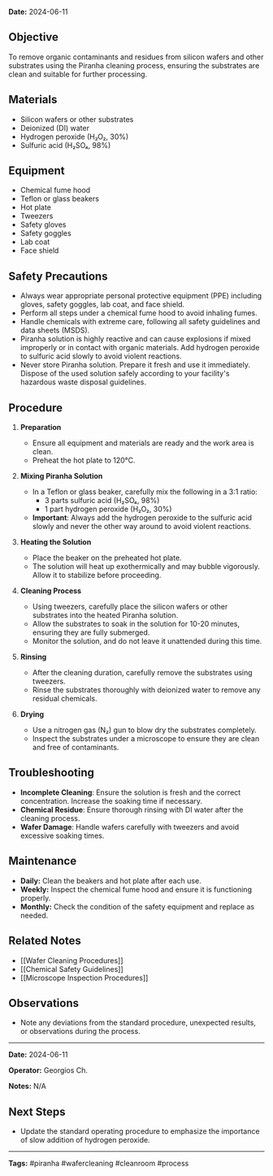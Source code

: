 
**Date:** 2024-06-11

## Objective
To remove organic contaminants and residues from silicon wafers and other substrates using the Piranha cleaning process, ensuring the substrates are clean and suitable for further processing.

## Materials
- Silicon wafers or other substrates
- Deionized (DI) water
- Hydrogen peroxide (H₂O₂, 30%)
- Sulfuric acid (H₂SO₄, 98%)

## Equipment
- Chemical fume hood
- Teflon or glass beakers
- Hot plate
- Tweezers
- Safety gloves
- Safety goggles
- Lab coat
- Face shield

## Safety Precautions
- Always wear appropriate personal protective equipment (PPE) including gloves, safety goggles, lab coat, and face shield.
- Perform all steps under a chemical fume hood to avoid inhaling fumes.
- Handle chemicals with extreme care, following all safety guidelines and data sheets (MSDS).
- Piranha solution is highly reactive and can cause explosions if mixed improperly or in contact with organic materials. Add hydrogen peroxide to sulfuric acid slowly to avoid violent reactions.
- Never store Piranha solution. Prepare it fresh and use it immediately. Dispose of the used solution safely according to your facility's hazardous waste disposal guidelines.

## Procedure
1. **Preparation**
    - Ensure all equipment and materials are ready and the work area is clean.
    - Preheat the hot plate to 120°C.

2. **Mixing Piranha Solution**
    - In a Teflon or glass beaker, carefully mix the following in a 3:1 ratio:
        - 3 parts sulfuric acid (H₂SO₄, 98%)
        - 1 part hydrogen peroxide (H₂O₂, 30%)
    - **Important**: Always add the hydrogen peroxide to the sulfuric acid slowly and never the other way around to avoid violent reactions.

3. **Heating the Solution**
    - Place the beaker on the preheated hot plate.
    - The solution will heat up exothermically and may bubble vigorously. Allow it to stabilize before proceeding.

4. **Cleaning Process**
    - Using tweezers, carefully place the silicon wafers or other substrates into the heated Piranha solution.
    - Allow the substrates to soak in the solution for 10-20 minutes, ensuring they are fully submerged.
    - Monitor the solution, and do not leave it unattended during this time.

5. **Rinsing**
    - After the cleaning duration, carefully remove the substrates using tweezers.
    - Rinse the substrates thoroughly with deionized water to remove any residual chemicals.

6. **Drying**
    - Use a nitrogen gas (N₂) gun to blow dry the substrates completely.
    - Inspect the substrates under a microscope to ensure they are clean and free of contaminants.

## Troubleshooting
- **Incomplete Cleaning**: Ensure the solution is fresh and the correct concentration. Increase the soaking time if necessary.
- **Chemical Residue**: Ensure thorough rinsing with DI water after the cleaning process.
- **Wafer Damage**: Handle wafers carefully with tweezers and avoid excessive soaking times.

## Maintenance
- **Daily:** Clean the beakers and hot plate after each use.
- **Weekly:** Inspect the chemical fume hood and ensure it is functioning properly.
- **Monthly:** Check the condition of the safety equipment and replace as needed.

## Related Notes
- [[Wafer Cleaning Procedures]]
- [[Chemical Safety Guidelines]]
- [[Microscope Inspection Procedures]]

## Observations
- Note any deviations from the standard procedure, unexpected results, or observations during the process.

---

**Date:** 2024-06-11

**Operator:** Georgios Ch.

**Notes:** N/A

## Next Steps
- Update the standard operating procedure to emphasize the importance of slow addition of hydrogen peroxide.


---

**Tags:** #piranha #wafercleaning #cleanroom #process